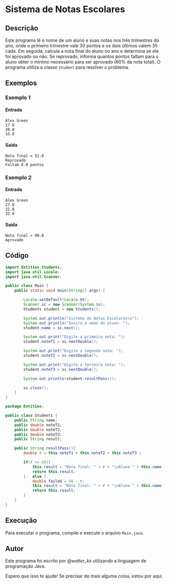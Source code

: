 
# Sistema de Notas Escolares

## Descrição
Este programa lê o nome de um aluno e suas notas nos três trimestres do ano, onde o primeiro trimestre vale 30 pontos e os dois últimos valem 35 cada. Em seguida, calcula a nota final do aluno no ano e determina se ele foi aprovado ou não. Se reprovado, informa quantos pontos faltam para o aluno obter o mínimo necessário para ser aprovado (60% da nota total). O programa utiliza a classe `Student` para resolver o problema.

## Exemplos

### Exemplo 1
#### Entrada
```
Alex Green
17.0
20.0
15.0
```
#### Saída
```
Nota final = 52.0
Reprovado
Faltam 8.0 pontos
```

### Exemplo 2
#### Entrada
```
Alex Green
27.0
31.0
32.0
```
#### Saída
```
Nota final = 90.0
Aprovado
```

## Código
```java
import Entities.Students;
import java.util.Locale;
import java.util.Scanner;

public class Main {
    public static void main(String[] args) {

        Locale.setDefault(Locale.US);
        Scanner sc = new Scanner(System.in);
        Students student = new Students();

        System.out.println("Sistema de Notas Escolares\n");
        System.out.println("Insira o nome do aluno: ");
        student.name = sc.next();

        System.out.print("Digite a primeira nota: ");
        student.noteT1 = sc.nextDouble();

        System.out.print("Digite a segunda nota: ");
        student.noteT2 = sc.nextDouble();

        System.out.print("Digite a terceira nota: ");
        student.noteT3 = sc.nextDouble();

        System.out.println(student.resultPass());

        sc.close();
    }
}

package Entities;

public class Students {
    public String name;
    public double noteT1;
    public double noteT2;
    public double noteT3;
    public String result;

    public String resultPass(){
        double r = this.noteT1 + this.noteT2 + this.noteT3 ;

        if(r >= 60){
            this.result = "Nota final: " + r + "\nAluno " + this.name + " aprovado!!";
            return this.result;
        }   else {
            double failed = 60 - r;
            this.result = "Nota final: " + r + "\nAluno " + this.name + " reprovado!" + "\nFaltam " + failed + " pontos para passar";
            return this.result;
        }
    }
}
```

## Execução
Para executar o programa, compile e execute o arquivo `Main.java`.

## Autor
Este programa foi escrito por @_walter_ks_ utilizando a linguagem de programação Java.

Espero que isso te ajude! Se precisar de mais alguma coisa, estou por aqui.
